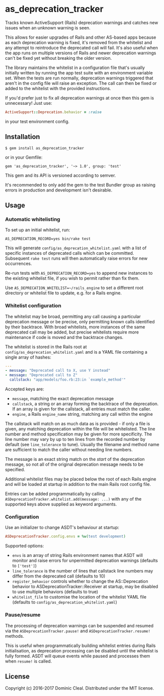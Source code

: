 # as_deprecation_tracker

Tracks known ActiveSupport (Rails) deprecation warnings and catches new issues
when an unknown warning is seen.

This allows for easier upgrades of Rails and other AS-based apps because as
each deprecation warning is fixed, it's removed from the whitelist and any
attempt to reintroduce the deprecated call will fail. It's also useful when the
app runs on multiple versions of Rails and newer deprecation warnings can't be
fixed yet without breaking the older version.

The library maintains the whitelist in a configuration file that's usually
initially written by running the app test suite with an environment variable
set. When the tests are run normally, deprecation warnings triggered that
aren't in the config file will raise an exception. The call can then be fixed
or added to the whitelist with the provided instructions.

If you'd prefer just to fix all deprecation warnings at once then this gem is
unnecessary! Just use:

```ruby
ActiveSupport::Deprecation.behavior = :raise
```

in your test environment config.

## Installation

    $ gem install as_deprecation_tracker

or in your Gemfile:

    gem 'as_deprecation_tracker', '~> 1.0', group: 'test'

This gem and its API is versioned according to semver.

It's recommended to only add the gem to the test Bundler group as raising
errors in production and development isn't desirable.

## Usage

### Automatic whitelisting

To set up an initial whitelist, run:

    AS_DEPRECATION_RECORD=yes bin/rake test

This will generate `config/as_deprecation_whitelist.yaml` with a list of
specific instances of deprecated calls which can be committed. Subsequent `rake
test` runs will then automatically raise errors for new occurrences.

Re-run tests with `AS_DEPRECATION_RECORD=yes` to append new instances to the
existing whitelist file, if you wish to permit rather than fix them.

Use `AS_DEPRECATION_WHITELIST=~/rails_engine` to set a different root directory
or whitelist file to update, e.g. for a Rails engine.

### Whitelist configuration

The whitelist may be broad, permitting any call causing a particular
deprecation message or be precise, only permitting known calls identified by
their backtrace. With broad whitelists, more instances of the same deprecated
call may be added, but precise whitelists require more maintenance if code is
moved and the backtrace changes.

The whitelist is stored in the Rails root at
`config/as_deprecation_whitelist.yaml` and is a YAML file containing a single
array of hashes:

```yaml
---
- message: "Deprecated call to X, use Y instead"
- message: "Deprecated call to Z"
  callstack: "app/models/foo.rb:23:in `example_method'"
```

Accepted keys are:

* `message`, matching the exact deprecation message
* `callstack`, a string or an array forming the backtrace of the deprecation.
  If an array is given for the callstack, all entries must match the caller.
* `engine`, a Rails `engine_name` string, matching any call within the engine

The callstack will match on as much data as is provided - if only a file is
given, any matching deprecation within the file will be whitelisted. The line
number and method specification may be given for more specificity. The line
number may vary by up to ten lines from the recorded number by default (see
`line_tolerance` to tune). Usually the filename and method name are sufficient
to match the caller without needing line numbers.

The message is an exact string match on the _start_ of the deprecation message,
so not all of the original deprecation message needs to be specified.

Additional whitelist files may be placed below the root of each Rails engine
and will be loaded at startup in addition to the main Rails root config file.

Entries can be added programmatically by calling
`ASDeprecationTracker.whitelist.add(message: ...)` with any of the supported
keys above supplied as keyword arguments.

### Configuration

Use an initializer to change ASDT's behaviour at startup:

```ruby
ASDeprecationTracker.config.envs = %w(test development)
```

Supported options:

* `envs` is an array of string Rails environment names that ASDT will monitor
  and raise errors for unpermitted deprecation warnings (defaults to
  `['test']`)
* `line_tolerance` is the number of lines that callstack line numbers may
  differ from the deprecated call (defaults to 10)
* `register_behavior` controls whether to change the AS::Deprecation behavior
  to ASDeprecationTracker::Receiver at startup, may be disabled to use multiple
  behaviors (defaults to true)
* `whitelist_file` to customise the location of the whitelist YAML file
  (defaults to `config/as_deprecation_whitelist.yaml`)

### Pause/resume

The processing of deprecation warnings can be suspended and resumed via the
`ASDeprecationTracker.pause!` and `ASDeprecationTracker.resume!` methods.

This is useful when programmatically building whitelist entries during Rails
initialisation, as deprecation processing can be disabled until the whitelist
is fully formed. ASDT will queue events while paused and processes them when
`resume!` is called.

## License

Copyright (c) 2016-2017 Dominic Cleal.  Distributed under the MIT license.
